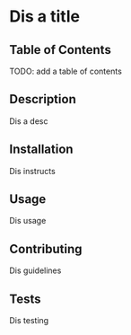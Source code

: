 # Dis a title
  
  ## Table of Contents
  TODO: add a table of contents
  
  ## Description
  Dis a desc
  
  ## Installation
  Dis instructs
  
  ## Usage
  Dis usage
  
  ## Contributing
  Dis guidelines
  
  ## Tests
  Dis testing
